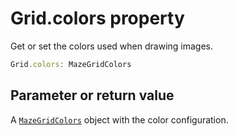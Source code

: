 # Grid.colors property

Get or set the colors used when drawing images.

```typescript
Grid.colors: MazeGridColors
```

## Parameter or return value

A [`MazeGridColors`](GridColors.md) object with the color configuration.
